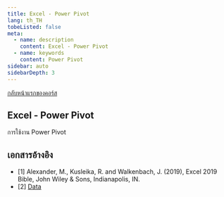 ```yaml
---
title: Excel - Power Pivot
lang: th_TH
tobeListed: false
meta:
  - name: description
    content: Excel - Power Pivot
  - name: keywords
    content: Power Pivot
sidebar: auto
sidebarDepth: 3
---
```

[กลับหน้าแรกของคอร์ส](/courses/is281/)

## Excel - Power Pivot

การใช้งาน Power Pivot

## เอกสารอ้างอิง

- [1] Alexander, M., Kusleika, R. and Walkenbach, J. (2019), Excel 2019 Bible, John Wiley & Sons, Indianapolis, IN.
- [2] [Data](<https://media.wiley.com/product_ancillary/89/11195147/DOWNLOAD/Complete%20book_Worksheet.zip>)
